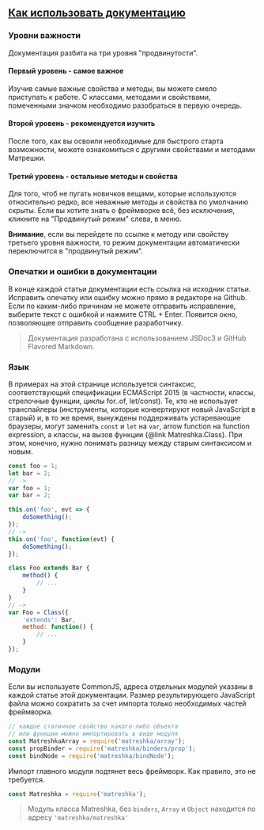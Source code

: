 ## [Как использовать документацию](#!website-instructions)

### Уровни важности
Документация разбита на три уровня "продвинутости".

#### <i class="imp-level-1"></i> Первый уровень - самое важное
Изучив самые важные свойства и методы, вы можете смело приступать к работе. С классами, методами и свойствами, помеченными значком <i class="imp-level-1"></i> необходимо разобраться в первую очередь.

#### <i class="imp-level-2"></i> Второй уровень - рекомендуется изучить
После того, как вы освоили необходимые для быстрого старта возможности, можете ознакомиться с другими свойствами и методами Матрешки.

#### <i class="imp-level-3"></i> Третий уровень - остальные методы и свойства
Для того, чтоб не пугать новичков вещами, которые используются относительно редко, все неважные методы и свойства по умолчанию скрыты. Если вы хотите знать о фреймворке всё, без исключения, кликните на "Продвинутый режим" слева, в меню.

**Внимание**, если вы перейдете по ссылке к методу или свойству третьего уровня важности, то режим документации автоматически переключится в "продвинутый режим".

### Опечатки и ошибки в документации

В конце каждой статьи документации есть ссылка на исходник статьи. Исправить опечатку или ошибку можно прямо в редакторе на Github. Если по каким-либо причинам не можете отправить исправление, выберите текст с ошибкой и нажмите CTRL + Enter. Появится окно, позволяющее отправить сообщение разработчику.

> Документация разработана с использованием JSDoc3 и GitHub Flavored Markdown.

### Язык

В примерах на этой странице используется синтаксис, соответствующий спецификации ECMAScript 2015 (в частности, классы, стрелочные функции, циклы for..of, let/const). Те, кто не использует транспайлеры (инструменты, которые конвертируют новый JavaScript в старый) и, в то же время, вынуждены поддерживать устаревающие браузеры, могут заменить ``const`` и ``let`` на ``var``, arrow function на function expression, а классы, на вызов функции {@link Matreshka.Class}. При этом, конечно, нужно понимать разницу между старым синтаксисом и новым.

```js
const foo = 1;
let bar = 2;
// ->
var foo = 1;
var bar = 2;
```

```js
this.on('foo', evt => {
    doSomething();
});
// ->
this.on('foo', function(evt) {
    doSomething();
});
```

```js
class Foo extends Bar {
    method() {
        // ...
    }
}
// ->
var Foo = Class({
    'extends': Bar,
    method: function() {
        // ...
    }
});
```


### Модули

Если вы используете CommonJS, адреса отдельных модулей указаны в каждой статье этой документации. Размер результирующего JavaScript файла можно сократить за  счет импорта только необходимых частей фреймворка.


```js
// каждое статичное свойство какого-либо объекта
// или функции можно импортировать в виде модуля
const MatreshkaArray = require('matreshka/array');
const propBinder = require('matreshka/binders/prop');
const bindNode = require('matreshka/bindNode');
```

Импорт главного модуля подтянет весь фреймворк. Как правило, это не требуется.
```js
const Matreshka = require('matreshka');
```

> Модуль класса Matreshka, без ``binders``, ``Array`` и ``Object`` находится по адресу ``'matreshka/matreshka'``

